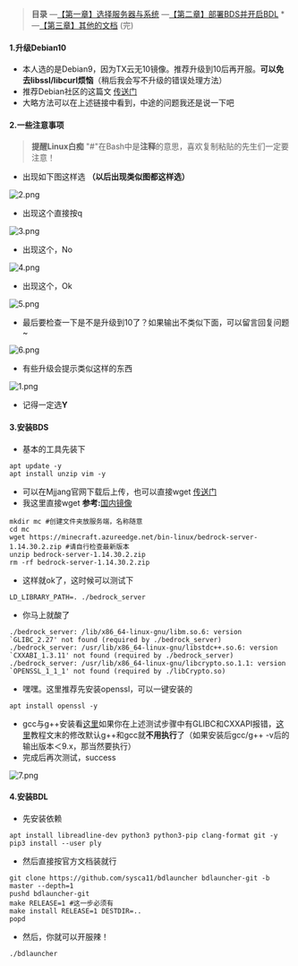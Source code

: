 > **目录**
> —[【第一章】选择服务器与系统](https://www.loliboy.com/topic/13/bdl%E5%BC%80%E6%9C%8D%E4%BB%8E%E5%85%A5%E9%97%A8%E5%88%B0%E6%94%BE%E5%BC%83-%E7%AC%AC%E4%B8%80%E7%AB%A0-%E9%80%89%E6%8B%A9%E6%9C%8D%E5%8A%A1%E5%99%A8%E4%B8%8E%E7%B3%BB%E7%BB%9F) 
> —[【第二章】部署BDS并开启BDL](https://www.loliboy.com/topic/14/bdl%E5%BC%80%E6%9C%8D%E4%BB%8E%E5%85%A5%E9%97%A8%E5%88%B0%E6%94%BE%E5%BC%83-%E7%AC%AC%E4%BA%8C%E7%AB%A0-%E9%83%A8%E7%BD%B2bds%E5%B9%B6%E5%BC%80%E5%90%AFbdl) *
> —[【第三章】其他的文档](https://www.loliboy.com/topic/16/bdl%E5%BC%80%E6%9C%8D%E4%BB%8E%E5%85%A5%E9%97%A8%E5%88%B0%E6%94%BE%E5%BC%83-%E7%AC%AC%E4%B8%89%E7%AB%A0-%E5%85%B6%E4%BB%96%E7%9A%84%E6%96%87%E6%A1%A3) (完)

#### **1.升级Debian10**
 - 本人选的是Debian9，因为TX云无10镜像。推荐升级到10后再开服。**可以免去libssl/libcurl烦恼**（稍后我会写不升级的错误处理方法）
 - 推荐Debian社区的这篇文 [传送门](https://www.debian.cn/archives/3136)
 - 大略方法可以在上述链接中看到，中途的问题我还是说一下吧

#### **2.一些注意事项**
  > **提醒Linux白痴** "#"在Bash中是**注释**的意思，喜欢复制粘贴的先生们一定要注意！

 - 出现如下图这样选 **（以后出现类似图都这样选）**

![2.png](/assets/uploads/files/1581846030443-2.png) 
 - 出现这个直接按q

![3.png](/assets/uploads/files/1581846317070-3.png) 
 - 出现这个，No

![4.png](/assets/uploads/files/1581846368384-4.png) 
 - 出现这个，Ok

![5.png](/assets/uploads/files/1581846428637-5.png) 
 - 最后要检查一下是不是升级到10了？如果输出不类似下面，可以留言回复问题~

![6.png](/assets/uploads/files/1581846845945-6.png) 
 - 有些升级会提示类似这样的东西

![1.png](/assets/uploads/files/1583026295821-1.png) 
 - 记得一定选**Y**

#### 3.安装BDS
 - 基本的工具先装下
```
apt update -y
apt install unzip vim -y
```
 - 可以在Mjjang官网下载后上传，也可以直接wget [传送门](https://www.minecraft.net/zh-hans/download/server/bedrock/)
 - 我这里直接wget **参考:**[国内镜像](https://www.loliboy.com/topic/23)
```
mkdir mc #创建文件夹放服务端，名称随意
cd mc
wget https://minecraft.azureedge.net/bin-linux/bedrock-server-1.14.30.2.zip #请自行检查最新版本
unzip bedrock-server-1.14.30.2.zip
rm -rf bedrock-server-1.14.30.2.zip
```
 - 这样就ok了，这时候可以测试下
```
LD_LIBRARY_PATH=. ./bedrock_server
```
 - 你马上就酸了
```
./bedrock_server: /lib/x86_64-linux-gnu/libm.so.6: version `GLIBC_2.27' not found (required by ./bedrock_server)
./bedrock_server: /usr/lib/x86_64-linux-gnu/libstdc++.so.6: version `CXXABI_1.3.11' not found (required by ./bedrock_server)
./bedrock_server: /usr/lib/x86_64-linux-gnu/libcrypto.so.1.1: version `OPENSSL_1_1_1' not found (required by ./libCrypto.so)
```
 - 嘿嘿。这里推荐先安装openssl，可以一键安装的
```
apt install openssl -y
```
 - gcc与g++安装看[这里](https://www.loliboy.com/topic/5/%E8%8B%8F%E8%81%94%E9%9D%92%E5%B9%B4%E8%BF%99%E6%A0%B7%E5%9C%A8debian%E9%87%8C%E5%AE%89%E8%A3%85g-9-%E7%BE%8E%E5%9B%BD%E4%BA%BA%E7%9C%8B%E5%AE%8C%E5%93%AD%E4%BA%86)如果你在上述测试步骤中有GLIBC和CXXAPI报错，[这里](https://www.loliboy.com/topic/5/%E8%8B%8F%E8%81%94%E9%9D%92%E5%B9%B4%E8%BF%99%E6%A0%B7%E5%9C%A8debian%E9%87%8C%E5%AE%89%E8%A3%85g-9-%E7%BE%8E%E5%9B%BD%E4%BA%BA%E7%9C%8B%E5%AE%8C%E5%93%AD%E4%BA%86)教程文末的修改默认g++和gcc就**不用执行**了（如果安装后gcc/g++ -v后的输出版本＜9.x，那当然要执行）
 - 完成后再次测试，success

![7.png](/assets/uploads/files/1581848267499-7.png) 

#### 4.安装BDL
 - 先安装依赖
```
apt install libreadline-dev python3 python3-pip clang-format git -y
pip3 install --user ply
```
 - 然后直接按官方文档装就行
```
git clone https://github.com/sysca11/bdlauncher bdlauncher-git -b master --depth=1
pushd bdlauncher-git
make RELEASE=1 #这一步必须有
make install RELEASE=1 DESTDIR=..
popd
```
 - 然后，你就可以开服辣！
```
./bdlauncher
```